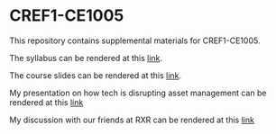 # CREF1-CE1005
This repository contains supplemental materials for CREF1-CE1005.

The syllabus can be rendered at this [link](https://github.com/thsavage/CREF1-CE1005/blob/main/Spring%202021%20Forces%20Shaping%20CRE.pdf).

The course slides can be rendered at this [link](https://nbviewer.jupyter.org/github/thsavage/CREF1-CE1005/blob/main/Forces%20Shaping%20Commercial%20Real%20Estate.ipynb).

My presentation on how tech is disrupting asset management can be rendered at this [link](https://nyu.zoom.us/rec/share/x3BnclDMjYtm3ruSBTTzkNAEUlJme1uQMGDuoQtld3-uR4WfPxIYM4JvECVNOKjZ.SX4_KFQTAmxIiWrf?startTime=1619793799000)

My discussion with our friends at RXR can be rendered at this [link](https://nyu.zoom.us/rec/share/1oJ0VdfAIdiILMe3AXuqOpHqaQCCgCUVNys9LWTqLjC0g5pXD9-Z-ePLYF2Afc2t.FNDhg2RE-LPwbvhh?startTime=1619798864000)
